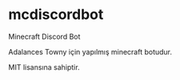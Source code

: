 # mcdiscordbot
Minecraft Discord Bot


Adalances Towny için yapılmış minecraft botudur.

MIT lisansına sahiptir.
